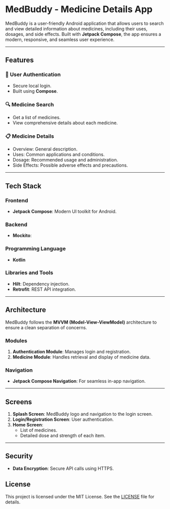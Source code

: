 # **MedBuddy - Medicine Details App**

MedBuddy is a user-friendly Android application that allows users to search and view detailed information about medicines, including their uses, dosages, and side effects. Built with **Jetpack Compose**, the app ensures a modern, responsive, and seamless user experience.

---

## **Features**

### 🔐 **User Authentication**
- Secure local login.
- Built using **Compose**.

### 🔍 **Medicine Search**
- Get a list of medicines.
- View comprehensive details about each medicine.

### 📋 **Medicine Details**
- Overview: General description.
- Uses: Common applications and conditions.
- Dosage: Recommended usage and administration.
- Side Effects: Possible adverse effects and precautions.

---

## **Tech Stack**

### **Frontend**
- **Jetpack Compose**: Modern UI toolkit for Android.

### **Backend**
- **Mockito**:

### **Programming Language**
- **Kotlin**

### **Libraries and Tools**
- **Hilt**: Dependency injection.
- **Retrofit**: REST API integration.

---

## **Architecture**

MedBuddy follows the **MVVM (Model-View-ViewModel)** architecture to ensure a clean separation of concerns.

### **Modules**
1. **Authentication Module**: Manages login and registration.
2. **Medicine Module**: Handles retrieval and display of medicine data.

### **Navigation**
- **Jetpack Compose Navigation**: For seamless in-app navigation.

---

## **Screens**

1. **Splash Screen**: MedBuddy logo and navigation to the login screen.
2. **Login/Registration Screen**: User authentication.
3. **Home Screen**: 
   - List of medicines.
   - Detailed dose and strength of each item.

---

## **Security**

- **Data Encryption**: Secure API calls using HTTPS.

## **License**

This project is licensed under the MIT License. See the [LICENSE](LICENSE) file for details.

